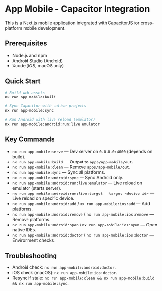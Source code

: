 # App Mobile - Capacitor Integration

This is a Next.js mobile application integrated with CapacitorJS for cross-platform mobile development.

## Prerequisites
- Node.js and npm
- Android Studio (Android)
- Xcode (iOS, macOS only)

## Quick Start
```bash
# Build web assets
nx run app-mobile:build

# Sync Capacitor with native projects
nx run app-mobile:sync

# Run Android with live reload (emulator)
nx run app-mobile:android:run:live:emulator
```

## Key Commands
- `nx run app-mobile:serve` — Dev server on `0.0.0.0:4000` (depends on build).
- `nx run app-mobile:build` — Output to `apps/app-mobile/out`.
- `nx run app-mobile:clean` — Remove `apps/app-mobile/out`.
- `nx run app-mobile:sync` — Sync all platforms.
- `nx run app-mobile:android:sync` — Sync Android only.
- `nx run app-mobile:android:run:live:emulator` — Live reload on emulator (starts server).
- `nx run app-mobile:android:run:live:target --target <device-id>` — Live reload on specific device.
- `nx run app-mobile:android:add` / `nx run app-mobile:ios:add` — Add platforms.
- `nx run app-mobile:android:remove` / `nx run app-mobile:ios:remove` — Remove platforms.
- `nx run app-mobile:android:open` / `nx run app-mobile:ios:open` — Open native IDEs.
- `nx run app-mobile:android:doctor` / `nx run app-mobile:ios:doctor` — Environment checks.

## Troubleshooting
- Android check: `nx run app-mobile:android:doctor`.
- iOS check (macOS): `nx run app-mobile:ios:doctor`.
- Resync if stale: `nx run app-mobile:clean && nx run app-mobile:build && nx run app-mobile:sync`.